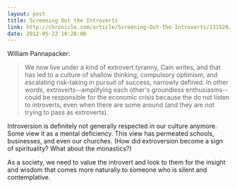 ```yaml
---
layout: post
title: Screening Out the Introverts
link: http://chronicle.com/article/Screening-Out-the-Introverts/131520/
date: 2012-05-22 10:28:00
---
```


William Pannapacker:
> We now live under a kind of extrovert tyranny, Cain writes, and that
> has led to a culture of shallow thinking, compulsory optimism, and
> escalating risk-taking in pursuit of success, narrowly defined. In
> other words, extroverts--amplifying each other's groundless
> enthusiasms--could be responsible for the economic crisis because the
> do not listen to introverts, even when there are some around (and they
> are not trying to pass as extroverts).

Introversion is definitely not generally respected in our culture
anymore. Some view it as a mental deficiency. This view has permeated
schools, businesses, and even our churches. (How did extroversion become
a sign of spirituality? What about the monastics?)

As a society, we need to value the introvert and look to them for the
insight and wisdom that comes more naturally to someone who is silent
and contemplative.
